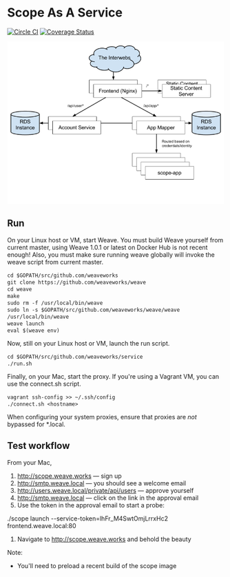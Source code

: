 # Scope As A Service

[![Circle CI](https://circleci.com/gh/weaveworks/service/tree/master.svg?style=shield)](https://circleci.com/gh/weaveworks/service/tree/master) [![Coverage Status](https://coveralls.io/repos/weaveworks/service/badge.svg?branch=coverage&service=github&t=6Kr25T)](https://coveralls.io/github/weaveworks/service?branch=coverage)

![Architecture](docs/architecture.png)

## Run

On your Linux host or VM, start Weave. You must build Weave yourself from
current master, using Weave 1.0.1 or latest on Docker Hub is not recent enough!
Also, you must make sure running weave globally will invoke the weave script
from current master.

```
cd $GOPATH/src/github.com/weaveworks
git clone https://github.com/weaveworks/weave
cd weave
make
sudo rm -f /usr/local/bin/weave
sudo ln -s $GOPATH/src/github.com/weaveworks/weave/weave /usr/local/bin/weave
weave launch
eval $(weave env)
```

Now, still on your Linux host or VM, launch the run script.

```
cd $GOPATH/src/github.com/weaveworks/service
./run.sh
```

Finally, on your Mac, start the proxy. If you're using a Vagrant VM, you can
use the connect.sh script.

```
vagrant ssh-config >> ~/.ssh/config
./connect.sh <hostname>
```

When configuring your system proxies, ensure that proxies are *not*
bypassed for *.local.

## Test workflow

From your Mac,

1. http://scope.weave.works — sign up
1. http://smtp.weave.local — you should see a welcome email
1. http://users.weave.local/private/api/users — approve yourself
1. http://smtp.weave.local — click on the link in the approval email
1. Use the token in the approval email to start a probe:

  ./scope launch --service-token=lhFr_M4SwtOmjLrrxHc2 frontend.weave.local:80

1. Navigate to http://scope.weave.works and behold the beauty

Note:

- You'll need to preload a recent build of the scope image

